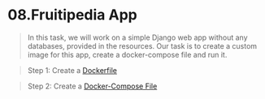 # 08.Fruitipedia App 

> In this task, we will work on a simple Django web app without any databases, provided in the resources. Our task is to create a custom image for this app, create a docker-compose file and run it. 

>Step 1: Create a [Dockerfile](./SimplePageApp/Dockerfile)

>Step 2: Create a [Docker-Compose File](./SimplePageApp/Docker-compose.yml)